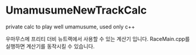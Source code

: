 # UmamusumeNewTrackCalc
private calc to play well umamusume, used only c++

우마무스메 프리티 더비 뉴트랙에서 사용할 수 있는 계산기 입니다.
RaceMain.cpp를 실행하면 계산기를 동작시킬 수 있습니다.
